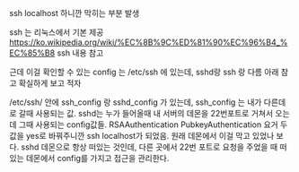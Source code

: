ssh localhost 하니깐 막히는 부분 발생

ssh 는 리눅스에서 기본 제공
https://ko.wikipedia.org/wiki/%EC%8B%9C%ED%81%90%EC%96%B4_%EC%85%B8
ssh 내용 참고

근데 이걸 확인할 수 있는 config 는 /etc/ssh 에 있는데, sshd랑 ssh 랑 다름 아래 참고
확실하게 보고 적자

/etc/ssh/ 안에 ssh_config 랑 sshd_config 가 있는데, ssh_config 는 내가 다른데로 갈때 사용되는 값. sshd는 누가 들어올때 내 서버의 데몬을 22번포트로 거쳐서 오는데 그때 사용되는 config값들.
RSAAuthentication
PubkeyAuthentication
요거 두 값을 yes로 바꿔주니깐 ssh localhost가 되었음. 원래 데몬에서 이걸 막고 있었나 보다.
sshd
데몬으로 항상 떠있는 것인데, 다른 곳에서 22번 포트로 요청을 주었을 때 떠있는 데몬에서 config를 가지고 접근을 관리한다.

